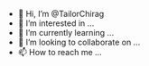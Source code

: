 - 👋 Hi, I’m @TailorChirag
- 👀 I’m interested in ...
- 🌱 I’m currently learning ...
- 💞️ I’m looking to collaborate on ...
- 📫 How to reach me ...

<!---
TailorChirag/TailorChirag is a ✨ special ✨ repository because its `README.md` (this file) appears on your GitHub profile.
You can click the Preview link to take a look at your changes.
--->
